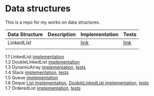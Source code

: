 # Data structures

This is a repo for my works on data structures.  

| Data Structure  | Description  | Implementation  | Tests  |
|---|---|---|---|
| LinkedList  |   | [link](01_LinkedList/Program.cs)  | [link](01_LinkedList/test.cs)  |
|   |   |   |   |

1.1 LinkedList [implementation](01_LinkedList/test.cs)  
1.2 DoubleLinkedList [implementation](02_DoubleLinkedList/test2.cs)  
1.3 DynamicArray [implementation](03_DynamicArray/DynArr.cs), [tests](03_DynamicArray/tests.cs)  
1.4 Stack [implementation](04_Stack/stack.cs), [tests](04_Stack/tests.cs)  
1.5 Queue [implementation](05_Queue/Queue.cs)  
1.6 Deque [List implementation](06_Deque/deque_List.cs), [DoubleLinkedList implementation](06_Deque/deque_LinkedList.cs), [tests](06_Deque/tests.cs)  
1.7 OrderedList [implementation](07_OrderedList/OrderedList.cs), [tests](07_OrderedList/tests.cs)  